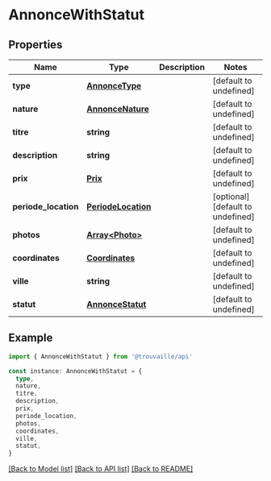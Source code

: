 # AnnonceWithStatut

## Properties

| Name                 | Type                                      | Description | Notes                             |
| -------------------- | ----------------------------------------- | ----------- | --------------------------------- |
| **type**             | [**AnnonceType**](AnnonceType.md)         |             | [default to undefined]            |
| **nature**           | [**AnnonceNature**](AnnonceNature.md)     |             | [default to undefined]            |
| **titre**            | **string**                                |             | [default to undefined]            |
| **description**      | **string**                                |             | [default to undefined]            |
| **prix**             | [**Prix**](Prix.md)                       |             | [default to undefined]            |
| **periode_location** | [**PeriodeLocation**](PeriodeLocation.md) |             | [optional] [default to undefined] |
| **photos**           | [**Array&lt;Photo&gt;**](Photo.md)        |             | [default to undefined]            |
| **coordinates**      | [**Coordinates**](Coordinates.md)         |             | [default to undefined]            |
| **ville**            | **string**                                |             | [default to undefined]            |
| **statut**           | [**AnnonceStatut**](AnnonceStatut.md)     |             | [default to undefined]            |

## Example

```typescript
import { AnnonceWithStatut } from '@trouvaille/api'

const instance: AnnonceWithStatut = {
  type,
  nature,
  titre,
  description,
  prix,
  periode_location,
  photos,
  coordinates,
  ville,
  statut,
}
```

[[Back to Model list]](../README.md#documentation-for-models) [[Back to API list]](../README.md#documentation-for-api-endpoints) [[Back to README]](../README.md)
